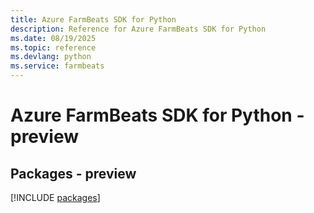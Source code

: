 ```yaml
---
title: Azure FarmBeats SDK for Python
description: Reference for Azure FarmBeats SDK for Python
ms.date: 08/19/2025
ms.topic: reference
ms.devlang: python
ms.service: farmbeats
---
```

# Azure FarmBeats SDK for Python - preview
## Packages - preview
[!INCLUDE [packages](farmbeats-index.md)]